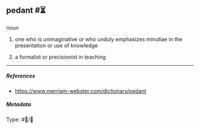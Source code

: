 
## pedant  #⏳ 

_noun_

1. one who is unimaginative or who unduly emphasizes minutiae in the presentation or use of knowledge

2. a formalist or precisionist in teaching

___

##### References

- https://www.merriam-webster.com/dictionary/pedant

##### Metadata

Type: #💬/💬 